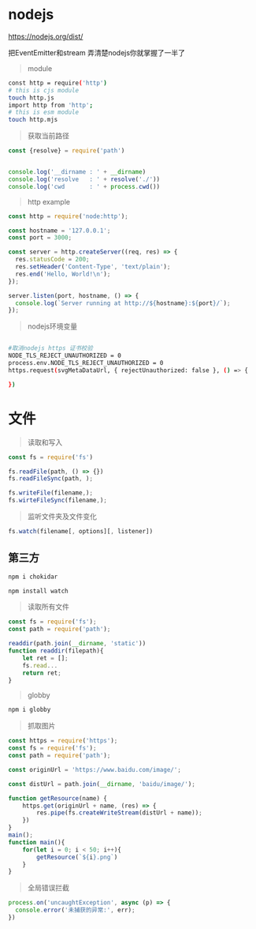 # nodejs

https://nodejs.org/dist/

把EventEmitter和stream 弄清楚nodejs你就掌握了一半了

> module

``` bash
const http = require('http')
# this is cjs module
touch http.js
import http from 'http';
# this is esm module
touch http.mjs
```

> 获取当前路径

``` js
const {resolve} = require('path')


console.log('__dirname : ' + __dirname)
console.log('resolve   : ' + resolve('./'))
console.log('cwd       : ' + process.cwd())
```
> http example

``` js
const http = require('node:http');

const hostname = '127.0.0.1';
const port = 3000;

const server = http.createServer((req, res) => {
  res.statusCode = 200;
  res.setHeader('Content-Type', 'text/plain');
  res.end('Hello, World!\n');
});

server.listen(port, hostname, () => {
  console.log(`Server running at http://${hostname}:${port}/`);
});
```
> nodejs环境变量

``` bash

#取消nodejs https 证书校验
NODE_TLS_REJECT_UNAUTHORIZED = 0
process.env.NODE_TLS_REJECT_UNAUTHORIZED = 0
https.request(svgMetaDataUrl, { rejectUnauthorized: false }, () => {

})
```


# 文件

> 读取和写入

``` js
const fs = require('fs')

fs.readFile(path, () => {})
fs.readFileSync(path, );

fs.writeFile(filename,);
fs.wirteFileSync(filename,);
```
> 监听文件夹及文件变化
``` js
fs.watch(filename[, options][, listener])

```


## 第三方

``` bash
npm i chokidar

npm install watch
```

> 读取所有文件

``` js
const fs = require('fs');
const path = require('path');

readdir(path.join(__dirname, 'static'))
function readdir(filepath){
	let ret = [];
	fs.read...
	return ret;
}
```

> globby

``` js
npm i globby
```

> 抓取图片

``` js
const https = require('https');
const fs = require('fs');
const path = require('path');

const originUrl = 'https://www.baidu.com/image/';

const distUrl = path.join(__dirname, 'baidu/image/');

function getResource(name) {
	https.get(originUrl + name, (res) => {
		res.pipe(fs.createWriteStream(distUrl + name));
	})
}
main();
function main(){
	for(let i = 0; i < 50; i++){
		getResource(`${i}.png`)
	}
}
```

> 全局错误拦截

``` js
process.on('uncaughtException', async (p) => {
  console.error('未捕获的异常:', err);
})
```



